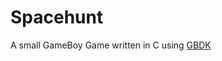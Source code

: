 # Spacehunt
A small GameBoy Game written in C using [GBDK](https://github.com/gbdk-2020/gbdk-2020/)
